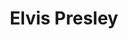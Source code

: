 ---
title: "Elvis Presley"
hashtag: "elvis-presley"
born-on: 1935-01-08
died-on: 1977-08-16
tags:
  - King of Rock and Roll
  - American
  - Singer
  - Musician
  - Actor
  - Human Being
  - dead at the moment
---